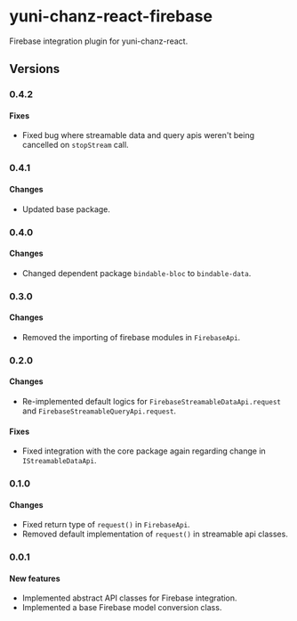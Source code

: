 # yuni-chanz-react-firebase
Firebase integration plugin for yuni-chanz-react.

## Versions
### 0.4.2
#### Fixes
- Fixed bug where streamable data and query apis weren't being cancelled on `stopStream` call.

### 0.4.1
#### Changes
- Updated base package.

### 0.4.0
#### Changes
- Changed dependent package `bindable-bloc` to `bindable-data`.

### 0.3.0
#### Changes
- Removed the importing of firebase modules in `FirebaseApi`.

### 0.2.0
#### Changes
- Re-implemented default logics for `FirebaseStreamableDataApi.request` and `FirebaseStreamableQueryApi.request`.
#### Fixes
- Fixed integration with the core package again regarding change in `IStreamableDataApi`.

### 0.1.0
#### Changes
- Fixed return type of `request()` in `FirebaseApi`.
- Removed default implementation of `request()` in streamable api classes.

### 0.0.1
#### New features
- Implemented abstract API classes for Firebase integration.
- Implemented a base Firebase model conversion class.